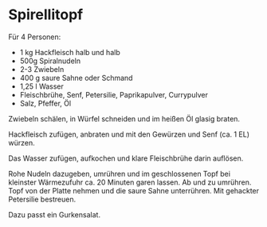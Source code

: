 Spirellitopf
============

Für 4 Personen:

* 1 kg Hackfleisch halb und halb
* 500g Spiralnudeln
* 2-3 Zwiebeln
* 400 g saure Sahne oder Schmand
* 1,25 l Wasser
* Fleischbrühe, Senf, Petersilie, Paprikapulver, Currypulver
* Salz, Pfeffer, Öl

Zwiebeln schälen, in Würfel schneiden und im heißen Öl glasig braten.

Hackfleisch zufügen, anbraten und mit den Gewürzen und Senf (ca. 1 EL) würzen.

Das Wasser zufügen, aufkochen und klare Fleischbrühe darin auflösen.

Rohe Nudeln dazugeben, umrühren und im geschlossenen Topf bei kleinster Wärmezufuhr ca. 20 Minuten garen lassen. Ab und zu umrühren. Topf von der Platte nehmen und die saure Sahne unterrühren. Mit gehackter Petersilie bestreuen.

Dazu passt ein Gurkensalat.